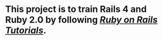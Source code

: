 This project is to train Rails 4 and Ruby 2.0 
by following [*Ruby on Rails Tutorials*](http://ruby.railstutorial.org/ruby-on-rails-tutorial-book).
=========
